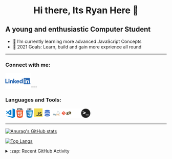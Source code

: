 <h1 align="center">  Hi there, Its Ryan Here 👋</h1>

## A young and enthusiastic Computer Student

- 🌱 I’m currently learning more advanced JavaScript Concepts
- 🥅 2021 Goals: Learn, build and gain more exprience all round

---

### Connect with me:

[<img align="left" alt="codeSTACKr | LinkedIn" width="80px" src="https://raw.githubusercontent.com/RyanKoech/RyanKoech/master/.github/images/Linkedin-Logo.png" />][linkedin]

<br />
<br />
---

### Languages and Tools:

<img align="left" alt="Visual Studio Code" width="30px" src="https://raw.githubusercontent.com/github/explore/80688e429a7d4ef2fca1e82350fe8e3517d3494d/topics/visual-studio-code/visual-studio-code.png" />
<img align="left" alt="HTML5" width="30px" src="https://raw.githubusercontent.com/github/explore/80688e429a7d4ef2fca1e82350fe8e3517d3494d/topics/html/html.png" />
<img align="left" alt="CSS3" width="30px" src="https://raw.githubusercontent.com/github/explore/80688e429a7d4ef2fca1e82350fe8e3517d3494d/topics/css/css.png" />
<img align="left" alt="JavaScript" width="26px" src="https://raw.githubusercontent.com/github/explore/80688e429a7d4ef2fca1e82350fe8e3517d3494d/topics/javascript/javascript.png" />
<img align="left" alt="SQL" width="30px" src="https://raw.githubusercontent.com/github/explore/80688e429a7d4ef2fca1e82350fe8e3517d3494d/topics/sql/sql.png" />
<img align="left" alt="MySQL" width="30px" src="https://raw.githubusercontent.com/github/explore/80688e429a7d4ef2fca1e82350fe8e3517d3494d/topics/mysql/mysql.png" />
<img align="left" alt="Git" width="30px" src="https://raw.githubusercontent.com/github/explore/80688e429a7d4ef2fca1e82350fe8e3517d3494d/topics/git/git.png" />
<img align="left" alt="GitHub" width="30px" src="https://raw.githubusercontent.com/RyanKoech/RyanKoech/master/.github/images/Github-Logo.png" />
<img align="left" alt="Terminal" width="30px" src="https://raw.githubusercontent.com/github/explore/80688e429a7d4ef2fca1e82350fe8e3517d3494d/topics/terminal/terminal.png" />

<br />
<br />

---

  [![Anurag's GitHub stats](https://github-readme-stats.vercel.app/api?username=RyanKoech&show_icons=true&theme=radical)](https://github.com/anuraghazra/github-readme-stats)
  
  [![Top Langs](https://github-readme-stats.vercel.app/api/top-langs/?username=RyanKoech&theme=radical)](https://github.com/anuraghazra/github-readme-stats)


<details>
  <summary>:zap: Recent GitHub Activity</summary>
  
<!--START_SECTION:activity-->
1. 🎉 Merged PR [#1](https://github.com/RyanKoech/demo_repo/pull/1) in [RyanKoech/demo_repo](https://github.com/RyanKoech/demo_repo)
2. 💪 Opened PR [#1](https://github.com/RyanKoech/demo_repo/pull/1) in [RyanKoech/demo_repo](https://github.com/RyanKoech/demo_repo)
<!--END_SECTION:activity-->

</details>

[linkedin]: https://www.linkedin.com/in/ryan-koech-7ba340209/


